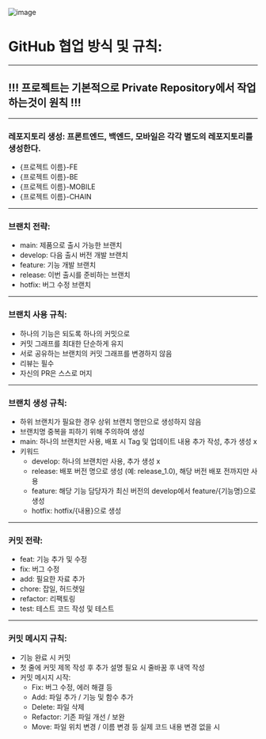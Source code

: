 ![image](https://github.com/team-aIdentity/.github/assets/114052845/ad5b19d2-b1d2-4f4d-874f-f04a08ca23bb)

# GitHub 협업 방식 및 규칙:
---
## !!! 프로젝트는 기본적으로 Private Repository에서 작업하는것이 원칙 !!!
---
### 레포지토리 생성: 프론트엔드, 백엔드, 모바일은 각각 별도의 레포지토리를 생성한다.
 * {프로젝트 이름}-FE
 * {프로젝트 이름}-BE
 * {프로젝트 이름}-MOBILE
 * {프로젝트 이름}-CHAIN
---
### 브랜치 전략:
 * main: 제품으로 출시 가능한 브랜치
 * develop: 다음 출시 버전 개발 브랜치
 * feature: 기능 개발 브랜치
 * release: 이번 출시를 준비하는 브랜치
 * hotfix: 버그 수정 브랜치
---
### 브랜치 사용 규칙:
 * 하나의 기능은 되도록 하나의 커밋으로
 * 커밋 그래프를 최대한 단순하게 유지
 * 서로 공유하는 브랜치의 커밋 그래프를 변경하지 않음
 * 리뷰는 필수
 * 자신의 PR은 스스로 머지
---
### 브랜치 생성 규칙: 
 * 하위 브랜치가 필요한 경우 상위 브랜치 명만으로 생성하지 않음
 * 브랜치명 중복을 피하기 위해 주의하여 생성
 * main: 하나의 브랜치만 사용, 배포 시 Tag 및 업데이트 내용 추가 작성, 추가 생성 x
 * 키워드
   * develop: 하나의 브랜치만 사용, 추가 생성 x
   * release: 배포 버전 명으로 생성 (예: release_1.0), 해당 버전 배포 전까지만 사용
   * feature: 해당 기능 담당자가 최신 버전의 develop에서 feature/{기능명}으로 생성
   * hotfix: hotfix/{내용}으로 생성
---
### 커밋 전략:
 * feat: 기능 추가 및 수정
 * fix: 버그 수정
 * add: 필요한 자료 추가
 * chore: 잡일, 허드렛일
 * refactor: 리팩토링
 * test: 테스트 코드 작성 및 테스트
---
### 커밋 메시지 규칙:
 * 기능 완료 시 커밋
 * 첫 줄에 커밋 제목 작성 후 추가 설명 필요 시 줄바꿈 후 내역 작성
 * 커밋 메시지 시작:
   * Fix: 버그 수정, 에러 해결 등
   * Add: 파일 추가 / 기능 및 함수 추가
   * Delete: 파일 삭제
   * Refactor: 기존 파일 개선 / 보완
   * Move: 파일 위치 변경 / 이름 변경 등 실제 코드 내용 변경 없을 시
